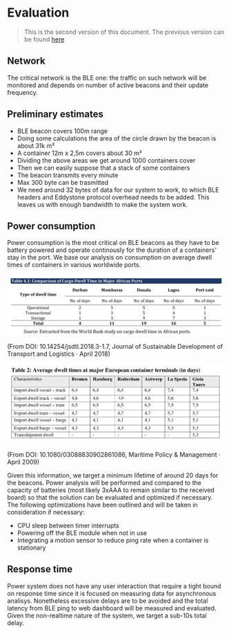 # Evaluation
> This is the second version of this document. The previous version can be found [here](../first_delivery/Evaluation.md)

## Network

The critical network is the BLE one: the traffic on such network will be monitored and depends on number of active beacons and their update frequency.

## Preliminary estimates
- BLE beacon covers 100m range
- Doing some calculations the area of the circle drawn by the beacon is about 31k m²
- A container 12m x 2,5m covers about 30 m²
- Dividing the above areas we get around 1000 containers cover
- Then we can easily suppose that a stack of some containers
- The beacon transmits every minute
- Max 300 byte can be trasmitted
- We need around 32 bytes of data for our system to work, to which BLE headers and Eddystone protocol overhead needs to be added. This leaves us with enough bandwidth to make the system work.


## Power consumption

Power consumption is the most critical on BLE beacons as they have to be battery powered and operate continously for the duration of a containers' stay in the port. We base our analysis on consumption on average dwell times of containers in various worldwide ports.

![Dwell time in african ports](../img/dwell_africa.png "Dwell time in african ports")

(From DOI: 10.14254/jsdtl.2018.3-1.7, Journal of Sustainable Development of Transport and Logistics · April 2018)

![Dwell time in european ports](../img/dwell_europe.png "Dwell time in european ports")

(From DOI: 10.1080/03088830902861086, Maritime Policy & Management · April 2009)

Given this information, we target a minimum lifetime of around 20 days for the beacons. Power analysis will be performed and compared to the capacity of batteries (most likely 3xAAA to remain similar to the received board) so that the solution can be evaluated and optimized if necessary. The following optimizations have been outlined and will be taken in consideration if necessary:

- CPU sleep between timer interrupts
- Powering off the BLE module when not in use
- Integrating a motion sensor to reduce ping rate when a container is stationary

## Response time

Power system does not have any user interaction that require a tight bound on response time since it is focused on measuring data for asynchronous analisys. Nonetheless excessive delays are to be avoided and the total latency from BLE ping to web dashboard will be measured and evaluated. Given the non-realtime nature of the system, we target a sub-10s total delay.

